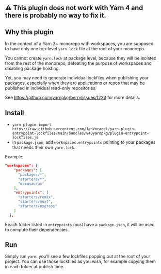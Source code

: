 ⚠️ This plugin does not work with Yarn 4 and there is probably no way to fix it.
---

## Why this plugin

In the context of a Yarn 2+ monorepo with workspaces, you are supposed to have only one top-level `yarn.lock` file at the root of your monorepo.

You cannot create `yarn.lock` at package level, because they will be isolated from the rest of the monorepo, defeating the purpose of workspaces and disabling package hoisting.

Yet, you may need to generate individual lockfiles when publishing your packages, especially when they are applications or repos that may be published
in individual read-only repositories.

See https://github.com/yarnpkg/berry/issues/1223 for more details.

## Install

- `yarn plugin import https://raw.githubusercontent.com/JanVoracek/yarn-plugin-entrypoint-lockfiles/main/bundles/%40yarnpkg/plugin-entrypoint-lockfiles.js`
- In `package.json`, add `workspaces.entrypoints` pointing to your packages that needs their own `yarn.lock`.

Example:
```json
"workspaces": {
    "packages": [
      "packages/*",
      "starters/*",
      "docusaurus"
    ],
    "entrypoints": [
      "starters/remix",
      "starters/next",
      "starters/express"
    ]
  },
```
Eeach folder listed in `entrypoints` must have a `package.json`, it will be used to compute their dependencies.

## Run

Simply run `yarn`: you'll see a few lockfiles popping out at the root of your project.
You can use those lockfiles as you wish, for example copying them in each folder at publish time.
